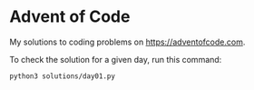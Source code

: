 # Advent of Code

My solutions to coding problems on https://adventofcode.com.

To check the solution for a given day, run this command:

```bash
python3 solutions/day01.py
```
